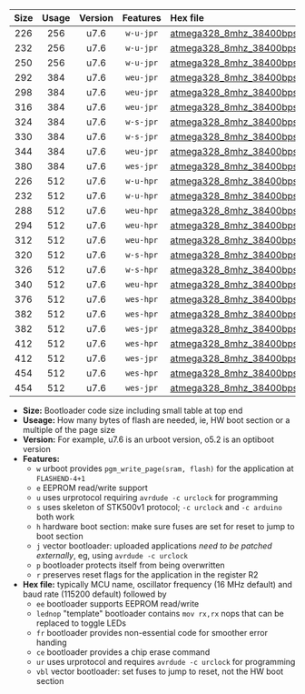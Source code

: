 |Size|Usage|Version|Features|Hex file|
|:-:|:-:|:-:|:-:|:--|
|226|256|u7.6|`w-u-jpr`|[atmega328_8mhz_38400bps_ur_vbl.hex](https://raw.githubusercontent.com/stefanrueger/urboot/main/bootloaders/atmega328/fcpu_8mhz/38400_bps/atmega328_8mhz_38400bps_ur_vbl.hex)|
|232|256|u7.6|`w-u-jpr`|[atmega328_8mhz_38400bps_lednop_ur_vbl.hex](https://raw.githubusercontent.com/stefanrueger/urboot/main/bootloaders/atmega328/fcpu_8mhz/38400_bps/atmega328_8mhz_38400bps_lednop_ur_vbl.hex)|
|250|256|u7.6|`w-u-jpr`|[atmega328_8mhz_38400bps_lednop_fr_ur_vbl.hex](https://raw.githubusercontent.com/stefanrueger/urboot/main/bootloaders/atmega328/fcpu_8mhz/38400_bps/atmega328_8mhz_38400bps_lednop_fr_ur_vbl.hex)|
|292|384|u7.6|`weu-jpr`|[atmega328_8mhz_38400bps_ee_ur_vbl.hex](https://raw.githubusercontent.com/stefanrueger/urboot/main/bootloaders/atmega328/fcpu_8mhz/38400_bps/atmega328_8mhz_38400bps_ee_ur_vbl.hex)|
|298|384|u7.6|`weu-jpr`|[atmega328_8mhz_38400bps_ee_lednop_ur_vbl.hex](https://raw.githubusercontent.com/stefanrueger/urboot/main/bootloaders/atmega328/fcpu_8mhz/38400_bps/atmega328_8mhz_38400bps_ee_lednop_ur_vbl.hex)|
|316|384|u7.6|`weu-jpr`|[atmega328_8mhz_38400bps_ee_lednop_fr_ur_vbl.hex](https://raw.githubusercontent.com/stefanrueger/urboot/main/bootloaders/atmega328/fcpu_8mhz/38400_bps/atmega328_8mhz_38400bps_ee_lednop_fr_ur_vbl.hex)|
|324|384|u7.6|`w-s-jpr`|[atmega328_8mhz_38400bps_vbl.hex](https://raw.githubusercontent.com/stefanrueger/urboot/main/bootloaders/atmega328/fcpu_8mhz/38400_bps/atmega328_8mhz_38400bps_vbl.hex)|
|330|384|u7.6|`w-s-jpr`|[atmega328_8mhz_38400bps_lednop_vbl.hex](https://raw.githubusercontent.com/stefanrueger/urboot/main/bootloaders/atmega328/fcpu_8mhz/38400_bps/atmega328_8mhz_38400bps_lednop_vbl.hex)|
|344|384|u7.6|`weu-jpr`|[atmega328_8mhz_38400bps_ee_lednop_fr_ce_ur_vbl.hex](https://raw.githubusercontent.com/stefanrueger/urboot/main/bootloaders/atmega328/fcpu_8mhz/38400_bps/atmega328_8mhz_38400bps_ee_lednop_fr_ce_ur_vbl.hex)|
|380|384|u7.6|`wes-jpr`|[atmega328_8mhz_38400bps_ee_vbl.hex](https://raw.githubusercontent.com/stefanrueger/urboot/main/bootloaders/atmega328/fcpu_8mhz/38400_bps/atmega328_8mhz_38400bps_ee_vbl.hex)|
|226|512|u7.6|`w-u-hpr`|[atmega328_8mhz_38400bps_ur.hex](https://raw.githubusercontent.com/stefanrueger/urboot/main/bootloaders/atmega328/fcpu_8mhz/38400_bps/atmega328_8mhz_38400bps_ur.hex)|
|232|512|u7.6|`w-u-hpr`|[atmega328_8mhz_38400bps_lednop_ur.hex](https://raw.githubusercontent.com/stefanrueger/urboot/main/bootloaders/atmega328/fcpu_8mhz/38400_bps/atmega328_8mhz_38400bps_lednop_ur.hex)|
|288|512|u7.6|`weu-hpr`|[atmega328_8mhz_38400bps_ee_ur.hex](https://raw.githubusercontent.com/stefanrueger/urboot/main/bootloaders/atmega328/fcpu_8mhz/38400_bps/atmega328_8mhz_38400bps_ee_ur.hex)|
|294|512|u7.6|`weu-hpr`|[atmega328_8mhz_38400bps_ee_lednop_ur.hex](https://raw.githubusercontent.com/stefanrueger/urboot/main/bootloaders/atmega328/fcpu_8mhz/38400_bps/atmega328_8mhz_38400bps_ee_lednop_ur.hex)|
|312|512|u7.6|`weu-hpr`|[atmega328_8mhz_38400bps_ee_lednop_fr_ur.hex](https://raw.githubusercontent.com/stefanrueger/urboot/main/bootloaders/atmega328/fcpu_8mhz/38400_bps/atmega328_8mhz_38400bps_ee_lednop_fr_ur.hex)|
|320|512|u7.6|`w-s-hpr`|[atmega328_8mhz_38400bps.hex](https://raw.githubusercontent.com/stefanrueger/urboot/main/bootloaders/atmega328/fcpu_8mhz/38400_bps/atmega328_8mhz_38400bps.hex)|
|326|512|u7.6|`w-s-hpr`|[atmega328_8mhz_38400bps_lednop.hex](https://raw.githubusercontent.com/stefanrueger/urboot/main/bootloaders/atmega328/fcpu_8mhz/38400_bps/atmega328_8mhz_38400bps_lednop.hex)|
|340|512|u7.6|`weu-hpr`|[atmega328_8mhz_38400bps_ee_lednop_fr_ce_ur.hex](https://raw.githubusercontent.com/stefanrueger/urboot/main/bootloaders/atmega328/fcpu_8mhz/38400_bps/atmega328_8mhz_38400bps_ee_lednop_fr_ce_ur.hex)|
|376|512|u7.6|`wes-hpr`|[atmega328_8mhz_38400bps_ee.hex](https://raw.githubusercontent.com/stefanrueger/urboot/main/bootloaders/atmega328/fcpu_8mhz/38400_bps/atmega328_8mhz_38400bps_ee.hex)|
|382|512|u7.6|`wes-hpr`|[atmega328_8mhz_38400bps_ee_lednop.hex](https://raw.githubusercontent.com/stefanrueger/urboot/main/bootloaders/atmega328/fcpu_8mhz/38400_bps/atmega328_8mhz_38400bps_ee_lednop.hex)|
|382|512|u7.6|`wes-jpr`|[atmega328_8mhz_38400bps_ee_lednop_vbl.hex](https://raw.githubusercontent.com/stefanrueger/urboot/main/bootloaders/atmega328/fcpu_8mhz/38400_bps/atmega328_8mhz_38400bps_ee_lednop_vbl.hex)|
|412|512|u7.6|`wes-hpr`|[atmega328_8mhz_38400bps_ee_lednop_fr.hex](https://raw.githubusercontent.com/stefanrueger/urboot/main/bootloaders/atmega328/fcpu_8mhz/38400_bps/atmega328_8mhz_38400bps_ee_lednop_fr.hex)|
|412|512|u7.6|`wes-jpr`|[atmega328_8mhz_38400bps_ee_lednop_fr_vbl.hex](https://raw.githubusercontent.com/stefanrueger/urboot/main/bootloaders/atmega328/fcpu_8mhz/38400_bps/atmega328_8mhz_38400bps_ee_lednop_fr_vbl.hex)|
|454|512|u7.6|`wes-hpr`|[atmega328_8mhz_38400bps_ee_lednop_fr_ce.hex](https://raw.githubusercontent.com/stefanrueger/urboot/main/bootloaders/atmega328/fcpu_8mhz/38400_bps/atmega328_8mhz_38400bps_ee_lednop_fr_ce.hex)|
|454|512|u7.6|`wes-jpr`|[atmega328_8mhz_38400bps_ee_lednop_fr_ce_vbl.hex](https://raw.githubusercontent.com/stefanrueger/urboot/main/bootloaders/atmega328/fcpu_8mhz/38400_bps/atmega328_8mhz_38400bps_ee_lednop_fr_ce_vbl.hex)|

- **Size:** Bootloader code size including small table at top end
- **Useage:** How many bytes of flash are needed, ie, HW boot section or a multiple of the page size
- **Version:** For example, u7.6 is an urboot version, o5.2 is an optiboot version
- **Features:**
  + `w` urboot provides `pgm_write_page(sram, flash)` for the application at `FLASHEND-4+1`
  + `e` EEPROM read/write support
  + `u` uses urprotocol requiring `avrdude -c urclock` for programming
  + `s` uses skeleton of STK500v1 protocol; `-c urclock` and `-c arduino` both work
  + `h` hardware boot section: make sure fuses are set for reset to jump to boot section
  + `j` vector bootloader: uploaded applications *need to be patched externally*, eg, using `avrdude -c urclock`
  + `p` bootloader protects itself from being overwritten
  + `r` preserves reset flags for the application in the register R2
- **Hex file:** typically MCU name, oscillator frequency (16 MHz default) and baud rate (115200 default) followed by
  + `ee` bootloader supports EEPROM read/write
  + `lednop` "template" bootloader contains `mov rx,rx` nops that can be replaced to toggle LEDs
  + `fr` bootloader provides non-essential code for smoother error handing
  + `ce` bootloader provides a chip erase command
  + `ur` uses urprotocol and requires `avrdude -c urclock` for programming
  + `vbl` vector bootloader: set fuses to jump to reset, not the HW boot section
